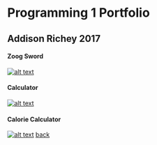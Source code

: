 # Programming 1 Portfolio
## Addison Richey 2017
#### Zoog Sword
[![alt text](https://littlerichey.github.io/Programming1Portfolio2016-17/images/hack.png)](https://littlerichey.github.io/Programming1Portfolio2016-17/hacknslash)
#### Calculator
[![alt text](https://littlerichey.github.io/Programming1Portfolio2016-17/images/calc.png )](https://littlerichey.github.io/Programming1Portfolio2016-17/calculator)
#### Calorie Calculator
[![alt text](https://littlerichey.github.io/Programming1Portfolio2016-17/images/cc.png )](https://littlerichey.github.io/Programming1Portfolio2016-17/calCalc)
[back](https://littlerichey.github.io/HSProgrammingPortfolio)
